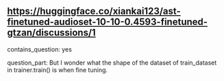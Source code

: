 ## https://huggingface.co/xiankai123/ast-finetuned-audioset-10-10-0.4593-finetuned-gtzan/discussions/1

contains_question: yes

question_part: But I wonder what the shape of the dataset of train_dataset in trainer.train() is when fine tuning.